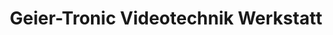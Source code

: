 ---
title: "Geier-Tronic Videotechnik Werkstatt"
url: /berlin/geier-tronic-videotechnik-werkstatt/
shop: Elektronik
---